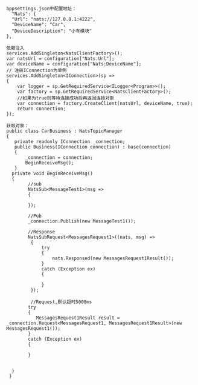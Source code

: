     appsettings.json中配置地址：
      "Nats": {
      "Url": "nats://127.0.0.1:4222",
      "DeviceName": "Car",
      "DeviceDescription": "小车模块"
    },
    
    依赖注入
    services.AddSingleton<NatsClientFactory>();
    var natsUrl = configuration["Nats:Url"];
    var deviceName = configuration["Nats:DeviceName"];
    // 注册IConnection为单例
    services.AddSingleton<IConnection>(sp =>
    {
        var logger = sp.GetRequiredService<ILogger<Program>>();
        var factory = sp.GetRequiredService<NatsClientFactory>();
        //如果为true则等待连接成功后再返回连接对象
        var connection = factory.CreateClient(natsUrl, deviceName, true); 
        return connection;
    });

    获取对象：
    public class CarBusiness : NatsTopicManager
    {
       private readonly IConnection _connection; 
       public Business(IConnection connection) : base(connection)
       {
           _connection = connection; 
           BeginReceiveMsg();
       }
      private void BeginReceiveMsg()
      { 
            //sub
            NatsSub<MessageTest1>(msg =>
            {
                 
            });

            //Pub
            _connection.Publish(new MessageTest1());

            //Response
            NatsSubRequest<MessagesRequest1>((nats, msg) =>
             {
                 try
                 {
                     nats.Responsed(new MessagesRequest1Result());
                 }
                 catch (Exception ex)
                 {
                      
                 }
             });

             //Request,默认超时5000ms
            try
            {
               MessagesRequest1Result result = _connection.Request<MessagesRequest1, MessagesRequest1Result>(new MessagesRequest1());
            }
            catch (Exception ex)
            {
                      
            }
           
            
      }
     }
 
     
